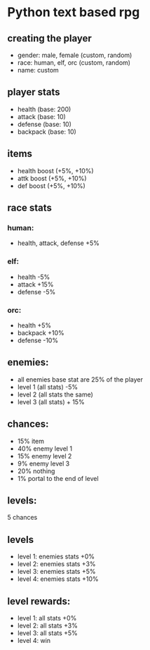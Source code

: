 # Python text based rpg

## creating the player

- gender: male, female (custom, random)
- race: human, elf, orc (custom, random)
- name: custom

## player stats

- health (base: 200)
- attack (base: 10)
- defense (base: 10)
- backpack (base: 10)

## items

- health boost (+5%, +10%)
- attk boost (+5%, +10%)
- def boost (+5%, +10%)

## race stats

### human:

- health, attack, defense +5%

### elf:

- health -5%
- attack +15%
- defense -5%

### orc:

- health +5%
- backpack +10%
- defense -10%

## enemies:

- all enemies base stat are 25% of the player
- level 1 (all stats) -5%
- level 2 (all stats the same)
- level 3 (all stats) + 15%

## chances:

- 15% item
- 40% enemy level 1
- 15% enemy level 2
- 9% enemy level 3
- 20% nothing
- 1% portal to the end of level

## levels:

5 chances

## levels

- level 1: enemies stats +0%
- level 2: enemies stats +3%
- level 3: enemies stats +5%
- level 4: enemies stats +10%

## level rewards:

- level 1: all stats +0%
- level 2: all stats +3%
- level 3: all stats +5%
- level 4: win
